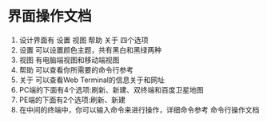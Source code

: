 # 界面操作文档
1. 设计界面有 设置 视图 帮助 关于 四个选项
2. 设置 可以设置颜色主题，共有黑白和黑绿两种
3. 视图 有电脑端视图和移动端视图
4. 帮助 可以查看你所需要的命令行参考
5. 关于 可以查看Web Terminal的信息关于和网址
6. PC端的下面有4个选项:刷新、新建、双终端和百度卫星地图
7. PE端的下面有2个选项:刷新、新建
8. 在中间的终端中，你可以输入命令来进行操作，详细命令参考 命令行操作文档 
